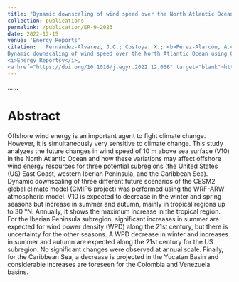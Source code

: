 ```yaml
---
title: "Dynamic downscaling of wind speed over the North Atlantic Ocean using CMIP6 projections: Implications for offshore wind power density"
collection: publications
permalink: /publication/ER-9-2023
date: 2022-12-15
venue: 'Energy Reports'
citation: ' Fernández-Alvarez, J.C.; Costoya, X.; <b>Pérez-Alarcón, A.</b>; Rahimi, S.; Nieto, R.; Gimeno, L. (2022).
Dynamic downscaling of wind speed over the North Atlantic Ocean using CMIP6 projections: Implications for offshore wind power density.
<i>Energy Reportsy</i>,
<a href="https://doi.org/10.1016/j.egyr.2022.12.036" target="blank">https://doi.org/10.1016/j.egyr.2022.12.036</a>'
---
```


......  

# Abstract

Offshore wind energy is an important agent to fight climate change. However, it is simultaneously very sensitive to climate change. This study analyzes
the future changes in wind speed of 10 m above sea surface (V10) in the North Atlantic Ocean and how these variations may affect offshore wind energy
resources for three potential subregions (the United States (US) East Coast, western Iberian Peninsula, and the Caribbean Sea). Dynamic downscaling 
of three different future scenarios of the CESM2 global climate model (CMIP6 project) was performed using the WRF-ARW atmospheric model. V10 is
expected to decrease in the winter and spring seasons but increase in summer and autumn, mainly in tropical regions up to 30 °N. Annually, it shows
the maximum increase in the tropical region. For the Iberian Peninsula subregion, significant increases in summer are expected for wind power 
density (WPD) along the 21st century, but there is uncertainty for the other seasons. A WPD decrease in winter and increases in summer and autumn 
are expected along the 21st century for the US subregion. No significant changes were observed at annual scale. Finally, for the Caribbean Sea,
a decrease is projected in the Yucatan Basin and considerable increases are foreseen for the Colombia and Venezuela basins.
